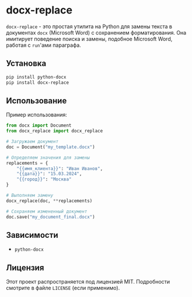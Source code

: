 # docx-replace

`docx-replace` - это простая утилита на Python для замены текста в документах `docx` (Microsoft Word) с сохранением форматирования.
Она имитирует поведение поиска и замены, подобное Microsoft Word, работая с `run`'ами параграфа.

## Установка

```bash
pip install python-docx
pip install docx-replace
```

## Использование

Пример использования:

```python
from docx import Document
from docx_replace import docx_replace

# Загружаем документ
doc = Document("my_template.docx")

# Определяем значения для замены
replacements = {
    "{{имя_клиента}}": "Иван Иванов",
    "{{дата}}": "15.03.2024",
    "{{город}}": "Москва"
}

# Выполняем замену
docx_replace(doc, **replacements)

# Сохраняем измененный документ
doc.save("my_document_final.docx")
```

## Зависимости

- `python-docx`

## Лицензия

Этот проект распространяется под лицензией MIT. Подробности смотрите в файле `LICENSE` (если применимо).